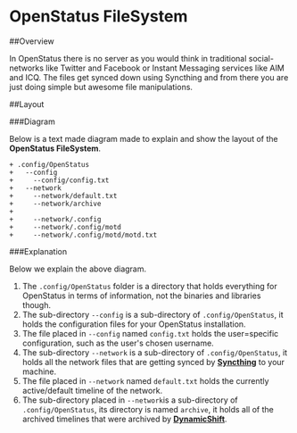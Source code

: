 OpenStatus FileSystem
====

##Overview

In OpenStatus there is no server as you would think in traditional social-networks like Twitter and Facebook or Instant Messaging services like AIM and ICQ. The files get synced down using Syncthing and from there you are just doing simple but awesome file manipulations.

##Layout

###Diagram

Below is a text made diagram made to explain and show the layout of the **OpenStatus FileSystem**.

````
+ .config/OpenStatus
+   --config
+     --config/config.txt
+   --network
+     --network/default.txt
+     --network/archive
+
+     --network/.config
+     --network/.config/motd
+     --network/.config/motd/motd.txt
````

###Explanation

Below we explain the above diagram.

1. The `.config/OpenStatus` folder is a directory that holds everything for OpenStatus in terms of information, not the binaries and libraries though.
2. The sub-directory `--config` is a sub-directory of `.config/OpenStatus`, it holds the configuration files for your OpenStatus installation.
3. The file placed in `--config` named `config.txt` holds the user=specific configuration, such as the user's chosen username.
4. The sub-directory `--network` is a sub-directory of `.config/OpenStatus`, it holds all the network files that are getting synced by [**Syncthing**](http://syncthing.net) to your machine.
5. The file placed in `--network` named `default.txt` holds the currently active/default timeline of the network.
6. The sub-directory placed in `--network`is a sub-directory of `.config/OpenStatus`, its directory is named `archive`, it holds all of the archived timelines that were archived by [**DynamicShift**]().
